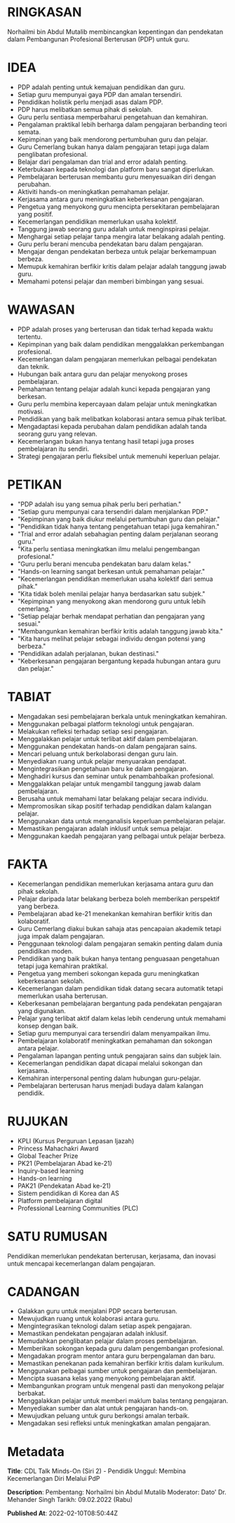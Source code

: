 # RINGKASAN
Norhailmi bin Abdul Mutalib membincangkan kepentingan dan pendekatan dalam Pembangunan Profesional Berterusan (PDP) untuk guru.

# IDEA
- PDP adalah penting untuk kemajuan pendidikan dan guru.
- Setiap guru mempunyai gaya PDP dan amalan tersendiri.
- Pendidikan holistik perlu menjadi asas dalam PDP.
- PDP harus melibatkan semua pihak di sekolah.
- Guru perlu sentiasa memperbaharui pengetahuan dan kemahiran.
- Pengalaman praktikal lebih berharga dalam pengajaran berbanding teori semata.
- Kepimpinan yang baik mendorong pertumbuhan guru dan pelajar.
- Guru Cemerlang bukan hanya dalam pengajaran tetapi juga dalam penglibatan profesional.
- Belajar dari pengalaman dan trial and error adalah penting.
- Keterbukaan kepada teknologi dan platform baru sangat diperlukan.
- Pembelajaran berterusan membantu guru menyesuaikan diri dengan perubahan.
- Aktiviti hands-on meningkatkan pemahaman pelajar.
- Kerjasama antara guru meningkatkan keberkesanan pengajaran.
- Pengetua yang menyokong guru mencipta persekitaran pembelajaran yang positif.
- Kecemerlangan pendidikan memerlukan usaha kolektif.
- Tanggung jawab seorang guru adalah untuk menginspirasi pelajar.
- Menghargai setiap pelajar tanpa mengira latar belakang adalah penting.
- Guru perlu berani mencuba pendekatan baru dalam pengajaran.
- Mengajar dengan pendekatan berbeza untuk pelajar berkemampuan berbeza.
- Memupuk kemahiran berfikir kritis dalam pelajar adalah tanggung jawab guru.
- Memahami potensi pelajar dan memberi bimbingan yang sesuai.

# WAWASAN
- PDP adalah proses yang berterusan dan tidak terhad kepada waktu tertentu.
- Kepimpinan yang baik dalam pendidikan menggalakkan perkembangan profesional.
- Kecemerlangan dalam pengajaran memerlukan pelbagai pendekatan dan teknik.
- Hubungan baik antara guru dan pelajar menyokong proses pembelajaran.
- Pemahaman tentang pelajar adalah kunci kepada pengajaran yang berkesan.
- Guru perlu membina kepercayaan dalam pelajar untuk meningkatkan motivasi.
- Pendidikan yang baik melibatkan kolaborasi antara semua pihak terlibat.
- Mengadaptasi kepada perubahan dalam pendidikan adalah tanda seorang guru yang relevan.
- Kecemerlangan bukan hanya tentang hasil tetapi juga proses pembelajaran itu sendiri.
- Strategi pengajaran perlu fleksibel untuk memenuhi keperluan pelajar.

# PETIKAN
- "PDP adalah isu yang semua pihak perlu beri perhatian."
- "Setiap guru mempunyai cara tersendiri dalam menjalankan PDP."
- "Kepimpinan yang baik diukur melalui pertumbuhan guru dan pelajar."
- "Pendidikan tidak hanya tentang pengetahuan tetapi juga kemahiran."
- "Trial and error adalah sebahagian penting dalam perjalanan seorang guru."
- "Kita perlu sentiasa meningkatkan ilmu melalui pengembangan profesional."
- "Guru perlu berani mencuba pendekatan baru dalam kelas."
- "Hands-on learning sangat berkesan untuk pemahaman pelajar."
- "Kecemerlangan pendidikan memerlukan usaha kolektif dari semua pihak."
- "Kita tidak boleh menilai pelajar hanya berdasarkan satu subjek."
- "Kepimpinan yang menyokong akan mendorong guru untuk lebih cemerlang."
- "Setiap pelajar berhak mendapat perhatian dan pengajaran yang sesuai."
- "Membangunkan kemahiran berfikir kritis adalah tanggung jawab kita."
- "Kita harus melihat pelajar sebagai individu dengan potensi yang berbeza."
- "Pendidikan adalah perjalanan, bukan destinasi."
- "Keberkesanan pengajaran bergantung kepada hubungan antara guru dan pelajar."

# TABIAT
- Mengadakan sesi pembelajaran berkala untuk meningkatkan kemahiran.
- Menggunakan pelbagai platform teknologi untuk pengajaran.
- Melakukan refleksi terhadap setiap sesi pengajaran.
- Menggalakkan pelajar untuk terlibat aktif dalam pembelajaran.
- Menggunakan pendekatan hands-on dalam pengajaran sains.
- Mencari peluang untuk berkolaborasi dengan guru lain.
- Menyediakan ruang untuk pelajar menyuarakan pendapat.
- Mengintegrasikan pengetahuan baru ke dalam pengajaran.
- Menghadiri kursus dan seminar untuk penambahbaikan profesional.
- Menggalakkan pelajar untuk mengambil tanggung jawab dalam pembelajaran.
- Berusaha untuk memahami latar belakang pelajar secara individu.
- Mempromosikan sikap positif terhadap pendidikan dalam kalangan pelajar.
- Menggunakan data untuk menganalisis keperluan pembelajaran pelajar.
- Memastikan pengajaran adalah inklusif untuk semua pelajar.
- Menggunakan kaedah pengajaran yang pelbagai untuk pelajar berbeza.

# FAKTA
- Kecemerlangan pendidikan memerlukan kerjasama antara guru dan pihak sekolah.
- Pelajar daripada latar belakang berbeza boleh memberikan perspektif yang berbeza.
- Pembelajaran abad ke-21 menekankan kemahiran berfikir kritis dan kolaboratif.
- Guru Cemerlang diakui bukan sahaja atas pencapaian akademik tetapi juga impak dalam pengajaran.
- Penggunaan teknologi dalam pengajaran semakin penting dalam dunia pendidikan moden.
- Pendidikan yang baik bukan hanya tentang penguasaan pengetahuan tetapi juga kemahiran praktikal.
- Pengetua yang memberi sokongan kepada guru meningkatkan keberkesanan sekolah.
- Kecemerlangan dalam pendidikan tidak datang secara automatik tetapi memerlukan usaha berterusan.
- Keberkesanan pembelajaran bergantung pada pendekatan pengajaran yang digunakan.
- Pelajar yang terlibat aktif dalam kelas lebih cenderung untuk memahami konsep dengan baik.
- Setiap guru mempunyai cara tersendiri dalam menyampaikan ilmu.
- Pembelajaran kolaboratif meningkatkan pemahaman dan sokongan antara pelajar.
- Pengalaman lapangan penting untuk pengajaran sains dan subjek lain.
- Kecemerlangan pendidikan dapat dicapai melalui sokongan dan kerjasama.
- Kemahiran interpersonal penting dalam hubungan guru-pelajar.
- Pembelajaran berterusan harus menjadi budaya dalam kalangan pendidik.

# RUJUKAN
- KPLI (Kursus Perguruan Lepasan Ijazah)
- Princess Mahachakri Award
- Global Teacher Prize
- PK21 (Pembelajaran Abad ke-21)
- Inquiry-based learning
- Hands-on learning
- PAK21 (Pendekatan Abad ke-21)
- Sistem pendidikan di Korea dan AS
- Platform pembelajaran digital
- Professional Learning Communities (PLC)

# SATU RUMUSAN
Pendidikan memerlukan pendekatan berterusan, kerjasama, dan inovasi untuk mencapai kecemerlangan dalam pengajaran.

# CADANGAN
- Galakkan guru untuk menjalani PDP secara berterusan.
- Mewujudkan ruang untuk kolaborasi antara guru.
- Mengintegrasikan teknologi dalam setiap aspek pengajaran.
- Memastikan pendekatan pengajaran adalah inklusif.
- Memudahkan penglibatan pelajar dalam proses pembelajaran.
- Memberikan sokongan kepada guru dalam pengembangan profesional.
- Mengadakan program mentor antara guru berpengalaman dan baru.
- Memastikan penekanan pada kemahiran berfikir kritis dalam kurikulum.
- Menggunakan pelbagai sumber untuk pengajaran dan pembelajaran.
- Mencipta suasana kelas yang menyokong pembelajaran aktif.
- Membangunkan program untuk mengenal pasti dan menyokong pelajar berbakat.
- Menggalakkan pelajar untuk memberi maklum balas tentang pengajaran.
- Menyediakan sumber dan alat untuk pengajaran hands-on.
- Mewujudkan peluang untuk guru berkongsi amalan terbaik.
- Mengadakan sesi refleksi untuk meningkatkan amalan pengajaran.

# Metadata
**Title**: CDL Talk Minds-On (Siri 2) -  Pendidik Unggul: Membina Kecemerlangan Diri Melalui PdP

**Description**: Pembentang: Norhailmi bin Abdul Mutalib
Moderator: Dato' Dr. Mehander Singh
Tarikh: 09.02.2022 (Rabu)

**Published At**: 2022-02-10T08:50:44Z